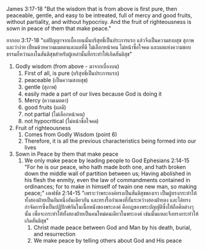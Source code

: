 James 3:17-18 "But the wisdom that is from above is first pure, then peaceable, gentle, and easy to be intreated, full of mercy and good fruits, without partiality, and without hypocrisy. And the fruit of righteousness is sown in peace of them that make peace."

ยากอบ 3:17-18 "แต่ปัญญาจากเบื้องบนนั้นบริสุทธิ์เป็นประการแรก แล้วจึงเป็นความสงบสุข สุภาพและว่าง่าย เปี่ยมด้วยความเมตตาและผลที่ดี ไม่เลือกหน้าคน ไม่หน้าซื่อใจคด และผลแห่งความชอบธรรมก็หว่านลงในสันติสุขสำหรับผู้เหล่านั้นที่กระทำให้เกิดสันติสุข"

1. Godly wisdom (from above - มาจากเบื่องบน)
   1. First of all, is pure (บริสุทธิ์เป็นประการแรก)
   2. peaceable (เป็นความสงบสุข)
   3. gentle (สุภาพ)
   4. easily made a part of our lives because God is doing it
   5. Mercy (ความเมตตา)
   6. good fruits (ผลดี)
   7. not partial (ไม่เลือกหน้าคน)
   8. not hypocritical (ไม่หน้าซื่อใจคด)
2. Fruit of righteousness
   1. Comes from Godly Wisdom (point 6) 
   2. Therefore, it is all the previous characteristics being formed into our lives
3. Sown in Peace by them that make peace
   1. We only make peace by leading people to God
      Ephesians 2:14-15 "For he is our peace, who hath made both one, and hath broken down the middle wall of partition between us; Having abolished in his flesh the enmity, even the law of commandments contained in ordinances; for to make in himself of twain one new man, so making peace;"
      เอเฟซัส 2:14-15 "เพราะว่าพระองค์ทรงเป็นสันติสุขของเรา เป็นผู้ทรงกระทำให้ทั้งสองฝ่ายเป็นอันหนึ่งอันเดียวกัน และทรงรื้อกำแพงที่กั้นระหว่างสองฝ่ายลง และได้ทรงกำจัดการซึ่งเป็นปฏิปักษ์กันในเนื้อหนังของพระองค์ คือกฎของพระบัญญัติซึ่งให้ถือศีลต่างๆนั้น เพื่อจะกระทำให้ทั้งสองฝ่ายเป็นคนใหม่คนเดียวในพระองค์ เช่นนั้นแหละจึงทรงกระทำให้เกิดสันติสุข"
      1. Christ made peace between God and Man by his death, burial, and resurrection
      2. We make peace by telling others about God and His peace